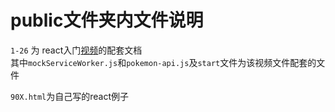 # public文件夹内文件说明

`1-26` 为 react入门[视频](https://egghead.io/courses/the-beginner-s-guide-to-react)的配套文档  
其中`mockServiceWorker.js`和`pokemon-api.js`及`start`文件为该视频文件配套的文件  

`90X.html`为自己写的react例子
